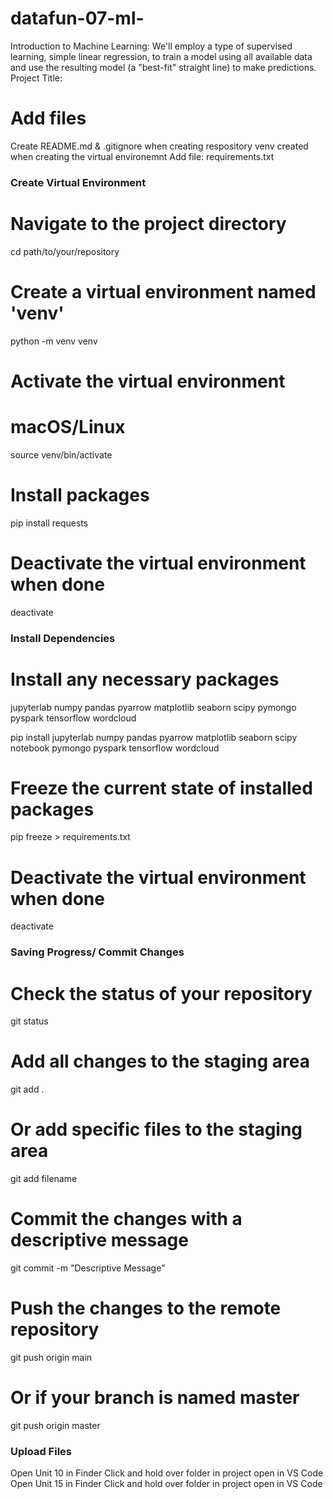 # datafun-07-ml-
Introduction to Machine Learning: We'll employ a type of supervised learning, simple linear regression, to train a model using all available data and use the resulting model (a "best-fit" straight line) to make predictions. 
Project Title:


# Add files
Create README.md & .gitignore when creating respository
venv created when creating the virtual environemnt
Add file: requirements.txt


### Create Virtual Environment
# Navigate to the project directory
cd path/to/your/repository

# Create a virtual environment named 'venv'
python -m venv venv

# Activate the virtual environment
# macOS/Linux
source venv/bin/activate

# Install packages
pip install requests

# Deactivate the virtual environment when done
deactivate


### Install Dependencies
# Install any necessary packages
jupyterlab
numpy
pandas
pyarrow
matplotlib
seaborn
scipy
pymongo
pyspark
tensorflow
wordcloud

pip install jupyterlab numpy pandas pyarrow matplotlib seaborn scipy notebook pymongo pyspark tensorflow wordcloud

# Freeze the current state of installed packages
pip freeze > requirements.txt

# Deactivate the virtual environment when done
deactivate



### Saving Progress/ Commit Changes

# Check the status of your repository
git status

# Add all changes to the staging area
git add .

# Or add specific files to the staging area
git add filename

# Commit the changes with a descriptive message
git commit -m "Descriptive Message"

# Push the changes to the remote repository
git push origin main

# Or if your branch is named master
git push origin master




### Upload Files
Open Unit 10 in Finder
   Click and hold over folder in project open in VS Code
Open Unit 15 in Finder
   Click and hold over folder in project open in VS Code


